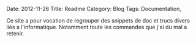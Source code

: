 Date: 2012-11-26
Title: Readme
Category: Blog
Tags: Documentation,


Ce site a pour vocation de regrouper des snippets de doc et trucs divers liés a l'informatique.
Notamment toute les commandes que j'ai du mal a retenir.


